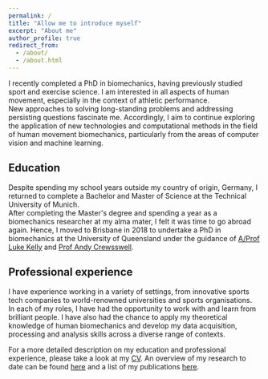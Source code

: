 ```yaml
---
permalink: /
title: "Allow me to introduce myself"
excerpt: "About me"
author_profile: true
redirect_from: 
  - /about/
  - /about.html
---
```


I recently completed a PhD in biomechanics, having previously studied sport and exercise science. I am interested in all aspects of human movement, especially in the context of athletic performance.  
New approaches to solving long-standing problems and addressing persisting questions fascinate me. Accordingly, I aim to continue exploring the application of new technologies and computational methods in the field of human movement biomechanics, particularly from the areas of computer vision and machine learning.

Education
------

Despite spending my school years outside my country of origin, Germany, I returned to complete a Bachelor and Master of Science at the Technical University of Munich.  
After completing the Master's degree and spending a year as a biomechanics researcher at my alma mater, I felt it was time to go abroad again. Hence, I moved to Brisbane in 2018 to undertake a PhD in biomechanics at the University of Queensland under the guidance of [A/Prof Luke Kelly](https://scholar.google.com.au/citations?user=4oen8loAAAAJ&hl=en&oi=sra) and [Prof Andy Crewsswell](https://scholar.google.com.au/citations?user=MGG3Bs8AAAAJ&hl=en&oi=ao).

Professional experience
------

I have experience working in a variety of settings, from innovative sports tech companies to world-renowned universities and sports organisations.  
In each of my roles, I have had the opportunity to work with and learn from brilliant people. I have also had the chance to apply my theoretical knowledge of human biomechanics and develop my data acquisition, processing and analysis skills across a diverse range of contexts.
  
  
For a more detailed description on my education and professional experience, please take a look at my [CV](/files/CV_202306.pdf). An overview of my research to date can be found [here](/portfolio) and a list of my publications [here](/publications).

